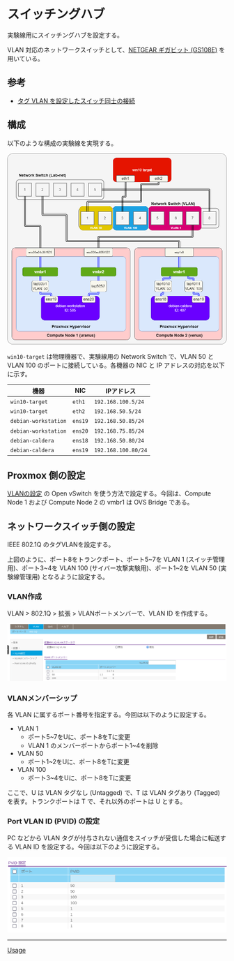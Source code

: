 # スイッチングハブ
実験線用にスイッチングハブを設定する。

VLAN 対応のネットワークスイッチとして、[NETGEAR ギガビット (GS108E)](https://www.netgear.com/jp/business/wired/switches/plus/gs108e/) を用いている。

## 参考
- [タグ VLAN を設定したスイッチ同士の接続](https://www.downloads.netgear.com/files/answer_media/jp/support/switch/VLAN_trunk_setting_ex.pdf)

## 構成
以下のような構成の実験線を実現する。

![](./01_env.drawio.png)

`win10-target` は物理機器で、実験線用の Network Switch で、VLAN 50 と VLAN 100 のポートに接続している。各機器の NIC と IP アドレスの対応を以下に示す。

|機器|NIC|IPアドレス|
|---|---|---|
|`win10-target`|`eth1`|`192.168.100.5/24`|
|`win10-target`|`eth2`|`192.168.50.5/24`|
|`debian-workstation`|`ens19`|`192.168.50.85/24`|
|`debian-workstation`|`ens20`|`192.168.75.85/24`|
|`debian-caldera`|`ens18`|`192.168.50.80/24`|
|`debian-caldera`|`ens19`|`192.168.100.80/24`|

## Proxmox 側の設定
[VLANの設定](../VLAN/README.md) の Open vSwitch を使う方法で設定する。今回は、Compute Node 1 および Compute Node 2 の vmbr1 は OVS Bridge である。

## ネットワークスイッチ側の設定
IEEE 802.1Q のタグVLANを設定する。

上図のように、ポート8をトランクポート、ポート5~7を VLAN 1 (スイッチ管理用)、ポート3~4を VLAN 100 (サイバー攻撃実験用)、ポート1~2を VLAN 50 (実験線管理用) となるように設定する。

### VLAN作成
VLAN > 802.1Q > 拡張 > VLANポートメンバーで、VLAN ID を作成する。

![](./02_create_vlan.png)


### VLANメンバーシップ
各 VLAN に属するポート番号を指定する。今回は以下のように設定する。

- VLAN 1
  - ポート5~7をUに、ポート8をTに変更
  - VLAN 1 のメンバーポートからポート1~4を削除
- VLAN 50
  - ポート1~2をUに、ポート8をTに変更
- VLAN 100
  - ポート3~4をUに、ポート8をTに変更

ここで、U は VLAN タグなし (Untagged) で、T は VLAN タグあり (Tagged) を表す。トランクポートは T で、それ以外のポートは U とする。

### Port VLAN ID (PVID) の設定
PC などから VLAN タグが付与されない通信をスイッチが受信した場合に転送する VLAN ID を設定する。今回は以下のように設定する。

![](./03_pvid.png)


---

[Usage](../README.md)

